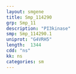 ```yaml
---
layout: smgene
title: Smp_114290
grp: Smp_11
description: "PI3kinase"
smp: Smp_114290.1
uniprot: "G4VRH5"
length:  1344
cdd: "ns"
kk: ns
categories: sm
---
```

